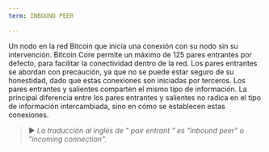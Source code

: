 ```yaml
---
term: INBOUND PEER

---
```

Un nodo en la red Bitcoin que inicia una conexión con su nodo sin su intervención. Bitcoin Core permite un máximo de 125 pares entrantes por defecto, para facilitar la conectividad dentro de la red. Los pares entrantes se abordan con precaución, ya que no se puede estar seguro de su honestidad, dado que estas conexiones son iniciadas por terceros. Los pares entrantes y salientes comparten el mismo tipo de información. La principal diferencia entre los pares entrantes y salientes no radica en el tipo de información intercambiada, sino en cómo se establecen estas conexiones.

> ► *La traducción al inglés de " pair entrant " es "inbound peer" o "incoming connection".*
